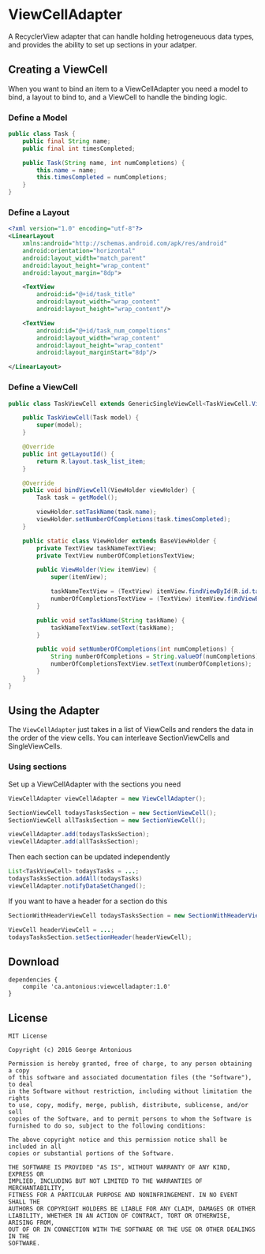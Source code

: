 # ViewCellAdapter

A RecyclerView adapter that can handle holding hetrogeneuous data types, and provides the ability to set up sections in your adatper.

## Creating a ViewCell

When you want to bind an item to a ViewCellAdapter you need a model to bind, a layout to bind to, and a ViewCell to handle the binding logic.

### Define a Model

```java
public class Task {
    public final String name;
    public final int timesCompleted;

    public Task(String name, int numCompletions) {
        this.name = name;
        this.timesCompleted = numCompletions;
    }
}
```

### Define a Layout

```xml
<?xml version="1.0" encoding="utf-8"?>
<LinearLayout 
    xmlns:android="http://schemas.android.com/apk/res/android"
    android:orientation="horizontal"
    android:layout_width="match_parent"
    android:layout_height="wrap_content"
    android:layout_margin="8dp">

    <TextView
        android:id="@+id/task_title"
        android:layout_width="wrap_content"
        android:layout_height="wrap_content"/>

    <TextView
        android:id="@+id/task_num_compeltions"
        android:layout_width="wrap_content"
        android:layout_height="wrap_content"
        android:layout_marginStart="8dp"/>

</LinearLayout>
```

### Define a ViewCell

```java
public class TaskViewCell extends GenericSingleViewCell<TaskViewCell.ViewHolder, Task> {

    public TaskViewCell(Task model) {
        super(model);
    }

    @Override
    public int getLayoutId() {
        return R.layout.task_list_item;
    }

    @Override
    public void bindViewCell(ViewHolder viewHolder) {
        Task task = getModel();

        viewHolder.setTaskName(task.name);
        viewHolder.setNumberOfCompletions(task.timesCompleted);
    }

    public static class ViewHolder extends BaseViewHolder {
        private TextView taskNameTextView;
        private TextView numberOfCompletionsTextView;

        public ViewHolder(View itemView) {
            super(itemView);

            taskNameTextView = (TextView) itemView.findViewById(R.id.task_title);
            numberOfCompletionsTextView = (TextView) itemView.findViewById(R.id.task_num_compeltions);
        }

        public void setTaskName(String taskName) {
            taskNameTextView.setText(taskName);
        }

        public void setNumberOfCompletions(int numCompletions) {
            String numberOfCompletions = String.valueOf(numCompletions);
            numberOfCompletionsTextView.setText(numberOfCompletions);
        }
    }
}
```

## Using the Adapter

The `ViewCellAdapter` just takes in a list of ViewCells and renders the data in the order of the view cells. You can interleave SectionViewCells and SingleViewCells.

### Using sections

Set up a ViewCellAdapter with the sections you need

```java
ViewCellAdapter viewCellAdapter = new ViewCellAdapter();

SectionViewCell todaysTasksSection = new SectionViewCell();
SectionViewCell allTasksSection = new SectionViewCell();

viewCellAdapter.add(todaysTasksSection);
viewCellAdapter.add(allTasksSection);
```

Then each section can be updated independently

```java
List<TaskViewCell> todaysTasks = ...;
todaysTasksSection.addAll(todaysTasks)
viewCellAdapter.notifyDataSetChanged();
```

If you want to have a header for a section do this

```java
SectionWithHeaderViewCell todaysTasksSection = new SectionWithHeaderViewCell();

ViewCell headerViewCell = ...;
todaysTasksSection.setSectionHeader(headerViewCell);
```

## Download

```
dependencies {
    compile 'ca.antonious:viewcelladapter:1.0'
}
```

## License

```
MIT License

Copyright (c) 2016 George Antonious

Permission is hereby granted, free of charge, to any person obtaining a copy
of this software and associated documentation files (the "Software"), to deal
in the Software without restriction, including without limitation the rights
to use, copy, modify, merge, publish, distribute, sublicense, and/or sell
copies of the Software, and to permit persons to whom the Software is
furnished to do so, subject to the following conditions:

The above copyright notice and this permission notice shall be included in all
copies or substantial portions of the Software.

THE SOFTWARE IS PROVIDED "AS IS", WITHOUT WARRANTY OF ANY KIND, EXPRESS OR
IMPLIED, INCLUDING BUT NOT LIMITED TO THE WARRANTIES OF MERCHANTABILITY,
FITNESS FOR A PARTICULAR PURPOSE AND NONINFRINGEMENT. IN NO EVENT SHALL THE
AUTHORS OR COPYRIGHT HOLDERS BE LIABLE FOR ANY CLAIM, DAMAGES OR OTHER
LIABILITY, WHETHER IN AN ACTION OF CONTRACT, TORT OR OTHERWISE, ARISING FROM,
OUT OF OR IN CONNECTION WITH THE SOFTWARE OR THE USE OR OTHER DEALINGS IN THE
SOFTWARE.
```